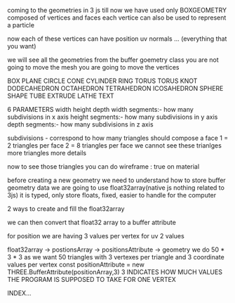 coming to the geometries in 3 js
till now we have used only BOXGEOMETRY
composed of vertices and faces
each vertice can also be used to represent a particle


now each of these vertices can have 
position
uv
normals
... (everything that you want)

we will see all the geometries from the buffer goemetry class
you are not going to move the mesh you are going to move the vertices

BOX
PLANE 
CIRCLE 
CONE
CYLINDER 
RING
TORUS
TORUS KNOT
DODECAHEDRON 
OCTAHEDRON
TETRAHEDRON
ICOSAHEDRON
SPHERE
SHAPE
TUBE 
EXTRUDE
LATHE 
TEXT

6 PARAMETERS
width
height
depth
width segments:- how many subdivisions in x axis
height segments:-  how many subdivisions in y axis
depth segments:-  how many subdivisions in z axis

subdivisions - correspond to how many triangles should compose a face
1 = 2 triangles per face
2 = 8 triangles per face
we cannot see these trianlges
more triangles more details

now to see those triangles
you can do wireframe : true on material

before creating a new geometry 
we need to understand how to store buffer geometry data
we are going to use float32array(native js nothing related to 3js)
it is typed, only store floats, fixed, easier to handle for the computer

2 ways to create and fill the float32array

we can then convert that float32 array to a buffer attribute

for position we are having 3 values per vertex
for uv 2 values

float32array -> postionsArray -> positionsAttribute -> geometry
we do 50 * 3 * 3
as we want 50 triangles with 3 vertexes per triangle and 3 coordinate values per vertex
const positionAttribute = new THREE.BufferAttribute(positionArray,3)
3 INDICATES HOW MUCH VALUES THE PROGRAM IS SUPPOSED TO TAKE FOR ONE VERTEX


INDEX...
